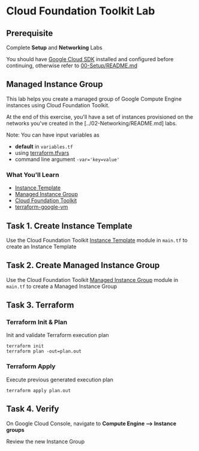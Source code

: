 
# Cloud Foundation Toolkit Lab

## Prerequisite

Complete **Setup** and **Networking** Labs

You should have [Google Cloud SDK](https://cloud.google.com/sdk/docs/downloads-interactive) installed and configured before continuing, otherwise refer to [00-Setup/README.md](../00-Setup/README.md)

## Managed Instance Group
This lab helps you create a managed group of Google Compute Engine instances using Cloud Foundation Toolkit.

At the end of this exercise, you'll have a set of instances provisioned on the networks you've created in the [../02-Networking/README.md] labs.

Note: You can have input variables as

* **default** in `variables.tf`
* using [terraform.tfvars](https://www.terraform.io/docs/configuration/variables.html#variable-definitions-tfvars-files)
* command line argument `-var='key=value'`

### What You'll Learn
* [Instance Template](https://cloud.google.com/compute/docs/instance-templates/)
* [Managed Instance Group](https://cloud.google.com/compute/docs/instance-groups/)
* [Cloud Foundation Toolkit](https://cloud.google.com/foundation-toolkit/)
* [terraform-google-vm](https://github.com/terraform-google-modules/terraform-google-vm)

## Task 1. Create Instance Template
Use the Cloud Foundation Toolkit [Instance Template](https://github.com/terraform-google-modules/terraform-google-vm/modules/instance_template) module in `main.tf` to create an Instance Template

## Task 2. Create Managed Instance Group
Use the Cloud Foundation Toolkit [Managed Instance Group](https://github.com/terraform-google-modules/terraform-google-vm/modules/mig) module in `main.tf` to create a Managed Instance Group

## Task 3. Terraform
### Terraform Init & Plan

Init and validate Terraform execution plan

```
terraform init
terraform plan -out=plan.out
```

### Terraform Apply

Execute previous generated execution plan

```
terraform apply plan.out
```

## Task 4. Verify
On Google Cloud Console, navigate to **Compute Engine --> Instance groups**

Review the new Instance Group
